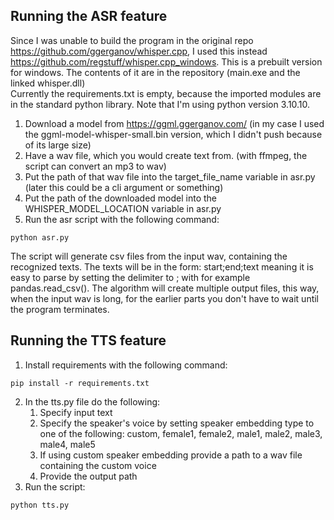 ## Running the ASR feature

Since I was unable to build the program in the original repo https://github.com/ggerganov/whisper.cpp, I used this instead https://github.com/regstuff/whisper.cpp_windows. This is a prebuilt version for windows. The contents of it are in the repository (main.exe and the linked whisper.dll)  
Currently the requirements.txt is empty, because the imported modules are in the standard python library. Note that I'm using python version 3.10.10.  
  
1. Download a model from https://ggml.ggerganov.com/ (in my case I used the ggml-model-whisper-small.bin version, which I didn't push because of its large size)  
2. Have a wav file, which you would create text from. (with ffmpeg, the script can convert an mp3 to wav)  
3. Put the path of that wav file into the target_file_name variable in asr.py (later this could be a cli argument or something)  
4. Put the path of the downloaded model into the WHISPER_MODEL_LOCATION variable in asr.py  
5. Run the asr script with the following command: 
```
python asr.py
```  

The script will generate csv files from the input wav, containing the recognized texts. The texts will be in the form: start;end;text meaning it is easy to parse by setting the delimiter to ; with for example pandas.read_csv(). The algorithm will create multiple output files, this way, when the input wav is long, for the earlier parts you don't have to wait until the program terminates.

## Running the TTS feature

1. Install requirements with the following command:
```
pip install -r requirements.txt
```
2. In the tts.py file do the following:
     1. Specify input text
     2. Specify the speaker's voice by setting speaker embedding type to one of the following: custom, female1, female2, male1, male2, male3, male4, male5
     3. If using custom speaker embedding provide a path to a wav file containing the custom voice
     4. Provide the output path
3. Run the script:
```
python tts.py
``` 